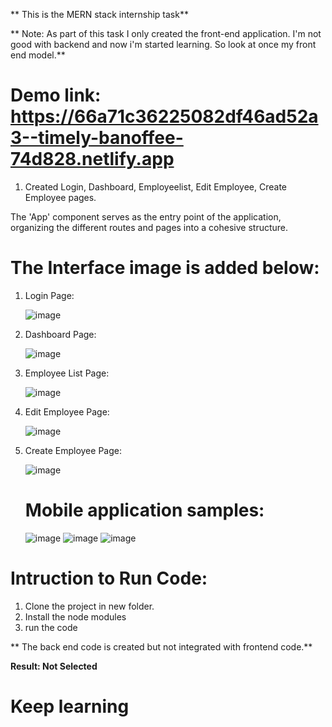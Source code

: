 ** This is the MERN stack internship task**

** Note: As part of this task I only created the front-end application. I'm not good with backend and now i'm started learning. So look at once my front end model.**

# Demo link: https://66a71c36225082df46ad52a3--timely-banoffee-74d828.netlify.app

1. Created Login, Dashboard, Employeelist, Edit Employee, Create Employee pages.

The 'App' component serves as the entry point of the application, organizing the different routes and pages into a cohesive structure.

# The Interface image is added below:

1. Login Page:
   
   ![image](https://github.com/user-attachments/assets/89732885-98fb-4769-8864-c60388b34c97)

2. Dashboard Page:

   ![image](https://github.com/user-attachments/assets/084665ec-0858-478d-a6ab-65fe4a4db983)

3. Employee List Page:

   ![image](https://github.com/user-attachments/assets/3256a333-4e57-4641-9625-937608e3bfb8)


4. Edit Employee Page:

   ![image](https://github.com/user-attachments/assets/12e4a47f-9f3d-4f2c-bf22-e6df9bc86459)

5. Create Employee Page:

   ![image](https://github.com/user-attachments/assets/60a060a8-7281-4f63-984b-62bec741d82d)


   # Mobile application samples:

   ![image](https://github.com/user-attachments/assets/3bb01099-c494-4342-9401-b2ae9579f408)
   ![image](https://github.com/user-attachments/assets/8339b2c3-8d17-46f4-aeca-960695f31e8a)
   ![image](https://github.com/user-attachments/assets/1c9f1111-2ed6-44db-b739-5cb4d95c4bd8)





 # Intruction to Run Code:

1. Clone the project in new folder.
2. Install the node modules
3. run the code

** The back end code is created but not integrated with frontend code.**


**Result: Not Selected**


   # Keep learning








